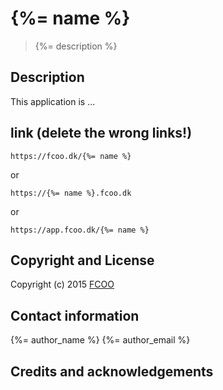 # {%= name %}
>{%= description %}


## Description
This application is ...

## link (delete the wrong links!)


    https://fcoo.dk/{%= name %}
or

    https://{%= name %}.fcoo.dk
or

    https://app.fcoo.dk/{%= name %}


## Copyright and License

Copyright (c) 2015 [FCOO](https://github.com/FCOO)

## Contact information

{%= author_name %} {%= author_email %}


## Credits and acknowledgements


